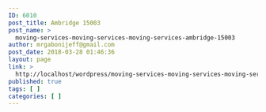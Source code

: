 ```yaml
---
ID: 6010
post_title: Ambridge 15003
post_name: >
  moving-services-moving-services-moving-services-ambridge-15003
author: mrgabonijeff@gmail.com
post_date: 2018-03-28 01:46:36
layout: page
link: >
  http://localhost/wordpress/moving-services-moving-services-moving-services-ambridge-15003/
published: true
tags: [ ]
categories: [ ]
---
```

